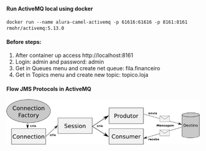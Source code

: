 #### Run ActiveMQ local using docker
```shell
docker run --name alura-camel-activemq -p 61616:61616 -p 8161:8161 rmohr/activemq:5.13.0
```

#### Before steps:

1. After container up access http://localhost:8161
2. Login: admin and password: admin
3. Get in Queues menu and create net queue: fila.financeiro
4. Get in Topics menu and create new topic: topico.loja
#### Flow JMS Protocols in ActiveMQ

![](imagens/jms-comp.png)